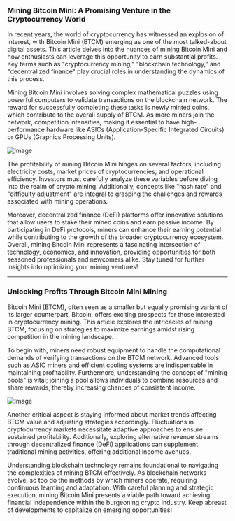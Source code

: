 ### Mining Bitcoin Mini: A Promising Venture in the Cryptocurrency World

In recent years, the world of cryptocurrency has witnessed an explosion of interest, with Bitcoin Mini (BTCM) emerging as one of the most talked-about digital assets. This article delves into the nuances of mining Bitcoin Mini and how enthusiasts can leverage this opportunity to earn substantial profits. Key terms such as "cryptocurrency mining," "blockchain technology," and "decentralized finance" play crucial roles in understanding the dynamics of this process.

Mining Bitcoin Mini involves solving complex mathematical puzzles using powerful computers to validate transactions on the blockchain network. The reward for successfully completing these tasks is newly minted coins, which contribute to the overall supply of BTCM. As more miners join the network, competition intensifies, making it essential to have high-performance hardware like ASICs (Application-Specific Integrated Circuits) or GPUs (Graphics Processing Units). 

![Image](https://github.com/user-attachments/assets/b6e7b7a2-655e-4d44-8baa-20c566a3cb65)

The profitability of mining Bitcoin Mini hinges on several factors, including electricity costs, market prices of cryptocurrencies, and operational efficiency. Investors must carefully analyze these variables before diving into the realm of crypto mining. Additionally, concepts like "hash rate" and "difficulty adjustment" are integral to grasping the challenges and rewards associated with mining operations.

Moreover, decentralized finance (DeFi) platforms offer innovative solutions that allow users to stake their mined coins and earn passive income. By participating in DeFi protocols, miners can enhance their earning potential while contributing to the growth of the broader cryptocurrency ecosystem. Overall, mining Bitcoin Mini represents a fascinating intersection of technology, economics, and innovation, providing opportunities for both seasoned professionals and newcomers alike. Stay tuned for further insights into optimizing your mining ventures! 

---

### Unlocking Profits Through Bitcoin Mini Mining

Bitcoin Mini (BTCM), often seen as a smaller but equally promising variant of its larger counterpart, Bitcoin, offers exciting prospects for those interested in cryptocurrency mining. This article explores the intricacies of mining BTCM, focusing on strategies to maximize earnings amidst rising competition in the mining landscape.

To begin with, miners need robust equipment to handle the computational demands of verifying transactions on the BTCM network. Advanced tools such as ASIC miners and efficient cooling systems are indispensable in maintaining profitability. Furthermore, understanding the concept of "mining pools" is vital; joining a pool allows individuals to combine resources and share rewards, thereby increasing chances of consistent income.

![Image](https://github.com/user-attachments/assets/b6e7b7a2-655e-4d44-8baa-20c566a3cb65)

Another critical aspect is staying informed about market trends affecting BTCM value and adjusting strategies accordingly. Fluctuations in cryptocurrency markets necessitate adaptive approaches to ensure sustained profitability. Additionally, exploring alternative revenue streams through decentralized finance (DeFi) applications can supplement traditional mining activities, offering additional income avenues.

Understanding blockchain technology remains foundational to navigating the complexities of mining BTCM effectively. As blockchain networks evolve, so too do the methods by which miners operate, requiring continuous learning and adaptation. With careful planning and strategic execution, mining Bitcoin Mini presents a viable path toward achieving financial independence within the burgeoning crypto industry. Keep abreast of developments to capitalize on emerging opportunities!